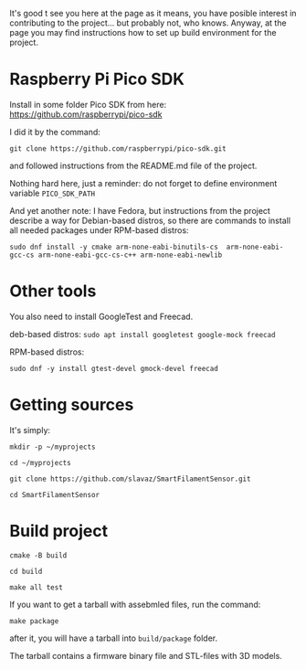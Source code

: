 It's good t see you here at the page as it means, you have posible interest in contributing to the project... but probably not, who knows.
Anyway, at the page you may find instructions how to set up build environment for the project.

Raspberry Pi Pico SDK
===

Install in some folder Pico SDK from here: https://github.com/raspberrypi/pico-sdk

I did it by the command:

`git clone https://github.com/raspberrypi/pico-sdk.git`

and followed instructions from the README.md file of the project.

Nothing hard here, just a reminder: do not forget to define environment variable `PICO_SDK_PATH`

And yet another note: I have Fedora, but instructions from the project describe a way for Debian-based distros, so there are commands to install all needed packages under RPM-based distros:

`sudo dnf install -y cmake arm-none-eabi-binutils-cs  arm-none-eabi-gcc-cs arm-none-eabi-gcc-cs-c++ arm-none-eabi-newlib`

Other tools
===

You also need to install GoogleTest and Freecad.

deb-based distros:
`sudo apt install googletest google-mock freecad`

RPM-based distros:

`sudo dnf -y install gtest-devel gmock-devel freecad`

Getting sources
===

It's simply:

`mkdir -p ~/myprojects`

`cd ~/myprojects`

`git clone https://github.com/slavaz/SmartFilamentSensor.git`

`cd SmartFilamentSensor`

Build project
===
`cmake -B build`

`cd build`

`make all test`

If you want to get a tarball with assebmled files, run the command:

`make package`

after it, you will have a tarball into `build/package` folder.

The tarball contains a firmware binary file and STL-files with 3D models.

